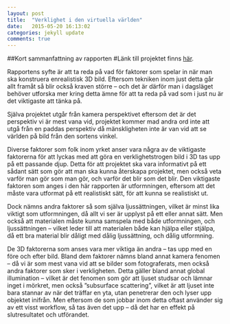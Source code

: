 ```yaml
---
layout: post
title:  "Verklighet i den virtuella världen"
date:   2015-05-20 16:13:02
categories: jekyll update
comments: true
---
```


##Kort sammanfattning av rapporten
#Länk till projektet finns [här](https://goo.gl/MD9ssY).


Rapportens syfte är att ta reda på vad för faktorer som spelar in när man ska konstruera enrealistisk 3D bild. Eftersom tekniken inom just detta går allt framåt så blir också kraven större – och det är därför man i dagsläget behöver utforska mer kring detta ämne för att ta reda på vad som i just nu är det viktigaste att tänka på.

 

Själva projektet utgår från kamera perspektivet eftersom det är det perspektiv vi är mest vana vid, projektet kommer mad andra ord inte att utgå från en paddas perspektiv då mänskligheten inte är van vid att se världen på bild från den sortens vinkel. 

Diverse faktorer som folk inom yrket anser vara några av de viktigaste faktorerna för att lyckas med att göra en verklighetstrogen bild i 3D tas upp på ett passande djup. Detta för att projektet ska vara informativt på ett sådant sätt som gör att man ska kunna återskapa projektet, men också veta varför man gör som man gör, och varför det blir som det blir. Den viktigaste faktoren som anges i den här rapporten är utformningen, eftersom att det måste vara utformat på ett realistiskt sätt, för att kunna se realistiskt ut. 

Dock nämns andra faktorer så som själva ljussättningen, vilket är minst lika viktigt som utformningen, då allt vi ser är upplyst på ett eller annat sätt. Men också att materialen måste kunna samspela med både utformningen, och ljussättningen – vilket leder till att materialen både kan hjälpa eller stjälpa, då ett bra material blir dåligt med dålig ljussättning, och dålig utformning. 

De 3D faktorerna som anses vara mer viktiga än andra – tas upp med en före och efter bild.  Bland dem faktorer nämns bland annat kamera fenomen – då vi är som mest vana vid att se bilder som fotograferats, men också andra faktorer som sker i verkligheten. Detta gäller bland annat global illumination – vilket är det fenomen som gör att ljuset studsar och lämnar inget i mörkret, men också ”subsurface scattering”, vilket är att ljuset inte bara stannar av när det träffar en yta, utan penetrerar den och lyser upp objektet inifrån. Men eftersom de som jobbar inom detta oftast använder sig av ett visst workflow, så tas även det upp – då det har en effekt på slutresultatet och utförandet.